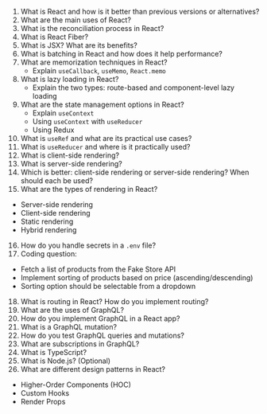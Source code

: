 1. What is React and how is it better than previous versions or alternatives?
2. What are the main uses of React?
3. What is the reconciliation process in React?
4. What is React Fiber?
5. What is JSX? What are its benefits?
6. What is batching in React and how does it help performance?
7. What are memorization techniques in React?
   - Explain `useCallback`, `useMemo`, `React.memo`
8. What is lazy loading in React?
   - Explain the two types: route-based and component-level lazy loading
9. What are the state management options in React?
   - Explain `useContext`
   - Using `useContext` with `useReducer`
   - Using Redux
10. What is `useRef` and what are its practical use cases?
11. What is `useReducer` and where is it practically used?
12. What is client-side rendering?
13. What is server-side rendering?
14. Which is better: client-side rendering or server-side rendering? When should each be used?
15. What are the types of rendering in React?
   - Server-side rendering
   - Client-side rendering
   - Static rendering
   - Hybrid rendering
16. How do you handle secrets in a `.env` file?
17. Coding question:
   - Fetch a list of products from the Fake Store API  
   - Implement sorting of products based on price (ascending/descending)  
   - Sorting option should be selectable from a dropdown
18. What is routing in React? How do you implement routing?
19. What are the uses of GraphQL?
20. How do you implement GraphQL in a React app?
21. What is a GraphQL mutation?
22. How do you test GraphQL queries and mutations?
23. What are subscriptions in GraphQL?
24. What is TypeScript?
25. What is Node.js? (Optional)
26. What are different design patterns in React?
   - Higher-Order Components (HOC)
   - Custom Hooks
   - Render Props

